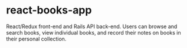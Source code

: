 # react-books-app
React/Redux front-end and Rails API back-end. Users can browse and search books, view individual books, and record their notes on books in their personal collection.
